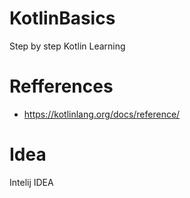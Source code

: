 # KotlinBasics
Step by step Kotlin Learning

# Refferences
- https://kotlinlang.org/docs/reference/

# Idea
Intelij IDEA
